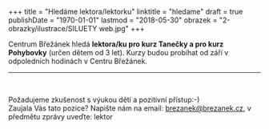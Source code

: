 +++
title = "Hledáme lektora/lektorku"
linktitle = "hledame"
draft = true
publishDate = "1970-01-01"
lastmod = "2018-05-30"
obrazek = "2-obrazky/ilustrace/SILUETY web.jpg"
+++

Centrum Břežánek hledá **lektora/ku pro kurz Tanečky a pro kurz Pohybovky** (určen dětem od 3 let). Kurzy budou probíhat od září v odpoledních hodinách v Centru Břežánek.

-----

<br />

Požadujeme zkušenost s výukou dětí a pozitivní přístup:-)  
Zaujala Vás tato pozice? Napište nám na email: brezanek@brezanek.cz, v předmětu zprávy uveďte: lektor   

